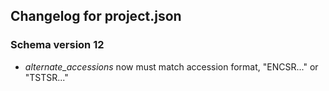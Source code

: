 ## Changelog for project.json

### Schema version 12

* *alternate_accessions* now must match accession format, "ENCSR..." or "TSTSR..."
